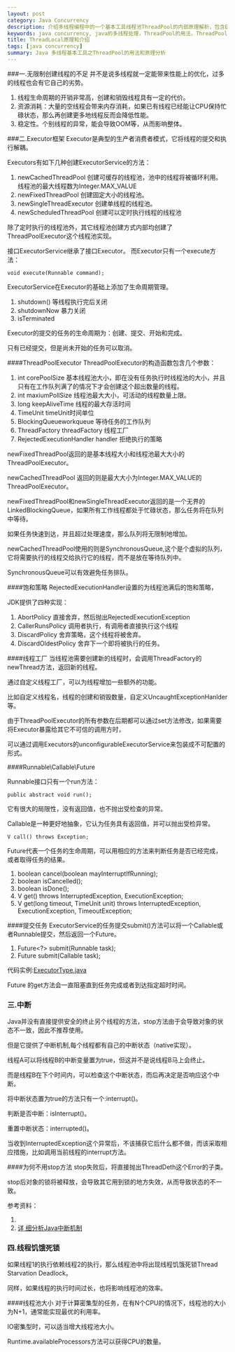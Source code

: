 ```yaml
---
layout: post
category: Java Concurrency
description: 介绍多线程编程中的一个基本工具线程池ThreadPool的内部原理解析，包含ExecutorService原理和Executor原理。
keywords: java concurrency, java的多线程处理，ThreadPool的用法，ThreadPool的源代码分析和ThreadPool的主要方法以及原理分析，Executors的用法，Executors的源代码分析和Executors的主要方法以及原理分析，
title: ThreadLocal原理和介绍
tags: [java concurrency]
summary: Java 多线程基本工具之ThreadPool的用法和原理分析
---
```



###一.无限制创建线程的不足
并不是说多线程就一定能带来性能上的优化，过多的线程也会有它自己的劣势。

1.	线程生命周期的开销非常高，创建和销毁线程具有一定的代价。
2.	资源消耗：大量的空线程会带来内存消耗，如果已有线程已经能让CPU保持忙碌状态，那么再创建更多地线程反而会降低性能。
3.	稳定性。个别线程的异常，能会导致OOM等，从而影响整体。

###二.Executor框架
Executor是典型的生产者消费者模式，它将线程的提交和执行解耦。

Executors有如下几种创建ExecutorService的方法：

1.	newCachedThreadPool 创建可缓存的线程池，池中的线程将被循环利用。线程池的最大线程数为Integer.MAX_VALUE
2.	newFixedThreadPool  创建固定大小的线程池。
3.	newSingleThreadExecutor 创建单线程的线程池。
4.	newScheduledThreadPool 创建可以定时执行线程的线程池

除了定时执行的线程池外，其它线程池创建方式内部均创建了ThreadPoolExecutor这个线程池实现。

接口ExecutorService继承了接口Executor。
而Executor只有一个execute方法：

    void execute(Runnable command);
    

ExecutorService在Executor的基础上添加了生命周期管理。

1.	shutdown() 等线程执行完后关闭
2.	shutdownNow 暴力关闭
3.	isTerminated

Executor的提交的任务的生命周期为：创建、提交、开始和完成。

只有已经提交，但是尚未开始的任务可以取消。

####ThreadPoolExecutor
ThreadPoolExecutor的构造函数包含几个参数：

1.	int corePoolSize 基本线程池大小，即在没有任务执行时线程池的大小，并且只有在工作队列满了的情况下才会创建这个超出数量的线程。
2.	int maxiumPollSize 线程池最大大小，可活动的线程数量上限。
3.	long keepAliveTime 线程的最大存活时间
4.	TimeUnit timeUnit时间单位
5.	BlockingQueue<Runnable>workqueue 等待任务的工作队列
6.	ThreadFactory threadFactory 线程工厂
7.	RejectedExecutionHandler handler 拒绝执行的策略

newFixedThreadPool返回的是基本线程大小和线程池最大大小的ThreadPoolExecutor。

newCachedThreadPool 返回的则是最大大小为Integer.MAX_VALUE的ThreadPoolExecutor。


newFixedThreadPool和newSingleThreadExecutor返回的是一个无界的LinkedBlockingQueue，如果所有工作线程都处于忙碌状态，那么任务将在队列中等待。

如果任务快速到达，并且超过处理速度，那么队列将无限制地增加。

newCachedThreadPool使用的则是SynchronousQueue,这个是个虚拟的队列，它将需要执行的线程交给执行它的线程，而不是放在等待队列中。

SynchronousQueue可以有效避免任务排队。

####饱和策略
RejectedExecutionHandler设置的为线程池满后的饱和策略，

JDK提供了四种实现：

1.	AbortPolicy 直接舍弃，然后抛出RejectedExecutionException
2.	CallerRunsPolicy 调用者执行，有调用者直接执行这个线程
3.	DiscardPolicy 舍弃策略，这个线程将被舍弃。
4.	DiscardOldestPolicy 舍弃下一个即将被执行的任务。

####线程工厂
当线程池需要创建新的线程时，会调用ThreadFactory的newThread方法，返回新的线程。

通过自定义线程工厂，可以为线程增加一些额外的功能。

比如自定义线程名，线程的创建和销毁数量，自定义UncaughtExceptionHanlder等。

由于ThreadPoolExecutor的所有参数在后期都可以通过set方法修改，如果需要将Executor暴露给其它不可信的调用方时，

可以通过调用Executors的unconfigurableExecutorService来包装成不可配置的形式。



####Runnable\Callable\Future

Runnable接口只有一个run方法：

	public abstract void run();
	
它有很大的局限性，没有返回值，也不抛出受检查的异常。


Callable是一种更好地抽象，它认为任务具有返回值，并可以抛出受检异常。

	V call() throws Exception;
	
Future代表一个任务的生命周期，可以用相应的方法来判断任务是否已经完成，或者取得任务的结果。

1.	boolean cancel(boolean mayInterruptIfRunning);
2.	boolean isCancelled();
3.	boolean isDone();
4.	V get() throws InterruptedException, ExecutionException;
5.	V get(long timeout, TimeUnit unit)
        throws InterruptedException, ExecutionException, TimeoutException;
        
####提交任务
ExecutorService的任务提交submit()方法可以将一个Callable或者Runnable提交，然后返回一个Future。

1.	Future<?> submit(Runnable task);
2.	<T> Future<T> submit(Callable<T> task);

代码实例:[ExecutorType.java](https://github.com/llohellohe/cp/blob/master/src/yangqi/jcp/executor/ExecutorType.java)

Future 的get方法会一直阻塞直到任务完成或者到达指定超时时间。

### 三.中断
Java并没有直接提供安全的终止另个线程的方法，stop方法由于会导致对象的状态不一致，因此不推荐使用。

但是它提供了中断机制,每个线程都有自己的中断状态（native实现）。

线程A可以将线程B的中断变量置为true，但这并不是说线程B马上会终止。

而是线程B在下个时间内，可以检查这个中断状态，而后再决定是否响应这个中断。

将中断状态置为true的方法只有一个:interrupt()。

判断是否中断：isInterrupt()。

重置中断状态：interrupted()。


当收到InterruptedException这个异常后，不该捕获它后什么都不做，而该采取相应措施，比如调用当前线程的interrupt方法。

####为何不用stop方法
stop失败后，将直接抛出ThreadDeth这个Error的子类。

stop后对象的锁将被释放，会导致其它用到锁的地方失效，从而导致状态的不一致。

参考资料：

1.	
2.	[详
细分析Java中断机制](http://www.infoq.com/cn/articles/java-interrupt-mechanism)

### 四.线程饥饿死锁
如果线程1的执行依赖线程2的执行，那么线程池中将出现线程饥饿死锁Thread Starvation Deadlock。

同样，如果线程的执行时间过长，也将影响线程池的效率。

####线程池大小
对于计算密集型的任务，在有N个CPU的情况下，线程池的大小为N+1，通常能实现最优的利用率。

IO密集型时，可以适当增大线程池大小。

Runtime.availableProcessors方法可以获得CPU的数量。
